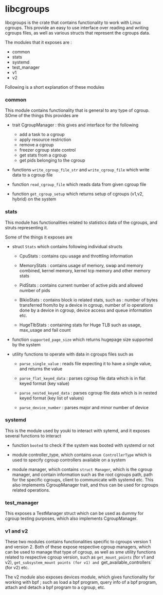 # libcgroups

libcgroups is the crate that contains functionality to work with Linux cgroups. This provide an easy to use interface over reading and writing cgroups files, as well as various structs that represent the cgroups data.

The modules that it exposes are :

- common
- stats
- systemd
- test_manager
- v1
- v2

Following is a short explanation of these modules

### common

This module contains functionality that is general to any type of cgroup. SOme of the things this provides are

- trait CgroupManager : this gives and interface for the following

  - add a task to a cgroup
  - apply resource restriction
  - remove a cgroup
  - freezer cgroup state control
  - get stats from a cgroup
  - get pids belonging to the cgroup

- functions `write_cgroup_file_str` and `write_cgroup_file` which write data to a cgroup file
- function `read_cgroup_file` which reads data from given cgroup file
- function `get_cgroup_setup` which returns setup of cgroups (v1,v2, hybrid) on the system

### stats

This module has functionalities related to statistics data of the cgroups, and struts representing it.

Some of the things it exposes are

- struct `Stats` which contains following individual structs

  - CpuStats : contains cpu usage and throttling information

  - MemoryStats : contains usage of memory, swap and memory combined, kernel memory, kernel tcp memory and other memory stats

  - PidStats : contains current number of active pids and allowed number of pids

  - BlkioStats : contains block io related stats, such as : number of bytes transferred from/to by a device in cgroup, number of io operations done by a device in cgroup, device access and queue information etc.

  - HugeTlbStats : containing stats for Huge TLB such as usage, max_usage and fail count

- function `supported_page_size` which returns hugepage size supported by the system

- utility functions to operate with data in cgroups files such as

  - `parse_single_value` : reads file expecting it to have a single value, and returns the value

  - `parse_flat_keyed_data` : parses cgroup file data which is in flat keyed format (key value)

  - `parse_nested_keyed_data` : parses cgroup file data which is in nested keyed format (key list of values)

  - `parse_device_number` : parses major and minor number of device

### systemd

This is the module used by youki to interact with sytemd, and it exposes several functions to interact

- function `booted` to check if the system was booted with systemd or not

- module controller_type, which contains `enum ControllerType` which is used to specify cgroup controllers available on a system

- module manager, which contains `struct Manager`, which is the cgroup manager, and contain information such as the root cgroups path, path for the specific cgroups, client to communicate with systemd etc. This also implements CgroupManager trait, and thus can be used for cgroups related operations.

### test_manager

This exposes a TestManager struct which can be used as dummy for cgroup testing purposes, which also implements CgroupManager.

### v1 and v2

These two modules contains functionalities specific to cgroups version 1 and version 2. Both of these expose respective cgroup managers, which can be used to manage that type of cgroup, as well as sme utility functions related to respective cgroup version, such as `get_mount_points` (for v1 and v2), `get_subsystem_mount points (for v1) and `get_available_controllers` (for v2) etc.

The v2 module also exposes devices module, which gives functionality for working with bpf ; such as load a bpf program, query info of a bpf program, attach and detach a bpf program to a cgroup, etc.
